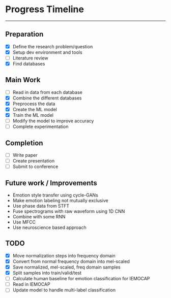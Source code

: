 # Progress Timeline

---

## Preparation

- [x] Define the research problem/question
- [x] Setup dev environment and tools
- [ ] Literature review
- [x] Find databases

## Main Work

- [ ] Read in data from each database
- [x] Combine the different databases
- [x] Preprocess the data
- [x] Create the ML model
- [x] Train the ML model
- [ ] Modify the model to improve accuracy
- [ ] Complete experimentation

## Completion

- [ ] Write paper
- [ ] Create presentation
- [ ] Submit to conference

## Future work / Improvements

- Emotion style transfer using cycle-GANs
- Make emotion labeling not mutually exclusive
- Use phase data from STFT
- Fuse spectrograms with raw waveform using 1D CNN
- Combine with some RNN
- Use MFCC
- Use neuroscience based approach

## TODO

- [x] Move normalization steps into frequency domain
- [x] Convert from normal frequency domain into mel-scaled
- [x] Save normalized, mel-scaled, freq domain samples
- [x] Split samples into train/valid/test
- [ ] Calculate human baseline for emotion classification for IEMOCAP
- [ ] Read in IEMOCAP
- [ ] Update model to handle multi-label classification
